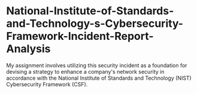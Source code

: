 # National-Institute-of-Standards-and-Technology-s-Cybersecurity-Framework-Incident-Report-Analysis
My assignment involves utilizing this security incident as a foundation for devising a strategy to enhance a company's network security in accordance with the National Institute of Standards and Technology (NIST) Cybersecurity Framework (CSF).
